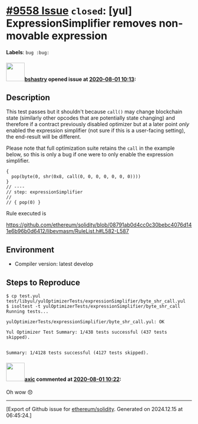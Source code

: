 # [\#9558 Issue](https://github.com/ethereum/solidity/issues/9558) `closed`: [yul] ExpressionSimplifier removes non-movable expression
**Labels**: `bug :bug:`


#### <img src="https://avatars.githubusercontent.com/u/2388185?v=4" width="50">[bshastry](https://github.com/bshastry) opened issue at [2020-08-01 10:13](https://github.com/ethereum/solidity/issues/9558):

## Description

This test passes but it shouldn't because `call()` may change blockchain state (similarly other opcodes that are potentially state changing) and therefore if a contract previously disabled optimizer but at a later point *only* enabled the expression simplifier (not sure if this is a user-facing setting), the end-result will be different.

Please note that full optimization suite retains the `call` in the example below, so this is only a bug if one were to only enable the expression simplifier.

```
{
  pop(byte(0, shr(0x8, call(0, 0, 0, 0, 0, 0, 0))))
}
// ----
// step: expressionSimplifier
//
// { pop(0) }
```

Rule executed is

https://github.com/ethereum/solidity/blob/08791ab0d4cc0c30bebc4076d141e6b96b0d6412/libevmasm/RuleList.h#L582-L587

## Environment

- Compiler version: latest develop

## Steps to Reproduce

```
$ cp test.yul test/libyul/yulOptimizerTests/expressionSimplifier/byte_shr_call.yul
$ isoltest -t yulOptimizerTests/expressionSimplifier/byte_shr_call
Running tests...

yulOptimizerTests/expressionSimplifier/byte_shr_call.yul: OK

Yul Optimizer Test Summary: 1/438 tests successful (437 tests skipped).


Summary: 1/4128 tests successful (4127 tests skipped).
```

#### <img src="https://avatars.githubusercontent.com/u/20340?v=4" width="50">[axic](https://github.com/axic) commented at [2020-08-01 10:22](https://github.com/ethereum/solidity/issues/9558#issuecomment-667509187):

Oh wow 😞


-------------------------------------------------------------------------------



[Export of Github issue for [ethereum/solidity](https://github.com/ethereum/solidity). Generated on 2024.12.15 at 06:45:24.]
